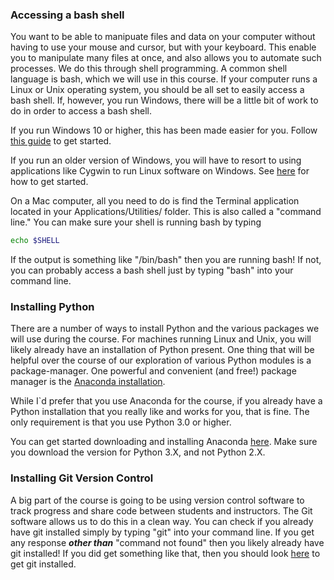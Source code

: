 ### Accessing a bash shell

You want to be able to manipuate files and data on your computer without having to use your mouse and cursor, but with your keyboard.
This enable you to manipulate many files at once, and also allows you to automate such processes.
We do this through shell programming.
A common shell language is bash, which we will use in this course.
If your computer runs a Linux or Unix operating system, you should be all set to easily access a bash shell.
If, however, you run Windows, there will be a little bit of work to do in order to access a bash shell.

If you run Windows 10 or higher, this has been made easier for you.
Follow [this guide](https://www.howtogeek.com/249966/how-to-install-and-use-the-linux-bash-shell-on-windows-10/)
to get started.

If you run an older version of Windows, you will have to resort to using applications like Cygwin to run Linux software on Windows.
See [here](https://www.howtogeek.com/howto/41382/how-to-use-linux-commands-in-windows-with-cygwin/) for how to get started.

On a Mac computer, all you need to do is find the Terminal application located in your Applications/Utilities/ folder.
This is also called a "command line."
You can make sure your shell is running bash by typing
```bash
echo $SHELL
```
If the output is something like "/bin/bash" then you are running bash! If not, you can probably access a bash shell just by typing "bash" into your command line.


### Installing Python

There are a number of ways to install Python and the various packages we will use during the course.
For machines running Linux and Unix, you will likely already have an installation of Python present.
One thing that will be helpful over the course of our exploration of various Python modules is a package-manager.
One powerful and convenient (and free!) package manager is the [Anaconda installation](https://www.continuum.io/Anaconda-Overview). 

While I`d prefer that you use Anaconda for the course, if you already have a Python installation that you really like and works for you, that is fine.
The only requirement is that you use Python 3.0 or higher.

You can get started downloading and installing Anaconda [here](https://www.continuum.io/downloads).
Make sure you download the version for Python 3.X, and not Python 2.X.


### Installing Git Version Control

A big part of the course is going to be using version control software to track progress and share code between students and instructors.
The Git software allows us to do this in a clean way.
You can check if you already have git installed simply by typing "git" into your command line.
If you get any response ***other than*** "command not found" then you likely already have git installed!
If you did get something like that, then you should look [here](https://git-scm.com/book/en/v2/Getting-Started-Installing-Git)
to get git installed. 







